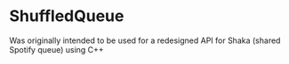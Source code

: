 # ShuffledQueue
 Was originally intended to be used for a redesigned API for Shaka (shared Spotify queue) using C++

 
